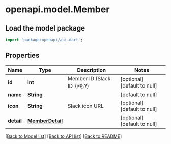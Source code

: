 # openapi.model.Member

## Load the model package
```dart
import 'package:openapi/api.dart';
```

## Properties
Name | Type | Description | Notes
------------ | ------------- | ------------- | -------------
**id** | **int** | Member ID (Slack ID かも?) | [optional] [default to null]
**name** | **String** |  | [default to null]
**icon** | **String** | Slack icon URL | [optional] [default to null]
**detail** | [**MemberDetail**](MemberDetail.md) |  | [optional] [default to null]

[[Back to Model list]](../README.md#documentation-for-models) [[Back to API list]](../README.md#documentation-for-api-endpoints) [[Back to README]](../README.md)


